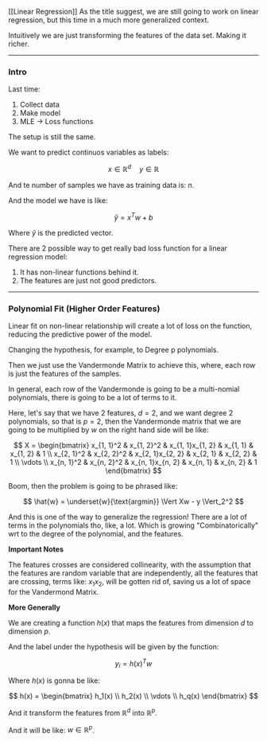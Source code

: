 [[Linear Regression]]
As the title suggest, we are still going to work on linear regression, but this time in a much more generalized context. 

Intuitively we are just transforming the features of the data set. Making it richer. 

---

### **Intro**

Last time: 

1. Collect data
2. Make model 
3. MLE -> Loss functions

The setup is still the same. 

We want to predict continuos variables as labels: 

$$
x \in \mathbb{R}^d \quad y\in \mathbb{R}
$$

And te number of samples we have as training data is: $n$. 

And the model we have is like: 

$$
\hat{y} = x^Tw + b
$$

Where $\hat{y}$ is the predicted vector. 

There are 2 possible way to get really bad loss function for a linear regression model: 

1. It has non-linear functions behind it. 
2. The features are just not good predictors. 

---
### **Polynomial Fit (Higher Order Features)**

Linear fit on non-linear relationship will create a lot of loss on the function, reducing the predictive power of the model. 

Changing the hypothesis, for example, to Degree p polynomials. 

Then we just use the Vandermonde Matrix to achieve this, where, each row is just the features of the samples. 

In general, each row of the Vandermonde is going to be a multi-nomial polynomials, there is going to be a lot of terms to it. 

Here, let's say that we have 2 features, $d = 2$, and we want degree $2$ polynomials, so that is $p = 2$, then the Vandermonde matrix that we are going to be multiplied by $w$ on the right hand side will be like: 

$$
X = \begin{bmatrix}
    x_{1, 1}^2 & x_{1, 2}^2 & x_{1, 1}x_{1, 2} & x_{1, 1} & x_{1, 2} & 1
    \\
    x_{2, 1}^2 & x_{2, 2}^2 & x_{2, 1}x_{2, 2} & x_{2, 1} & x_{2, 2} & 1
    \\
    \vdots
    \\
    x_{n, 1}^2 & x_{n, 2}^2 & x_{n, 1}x_{n, 2} & x_{n, 1} & x_{n, 2} & 1
\end{bmatrix}
$$

Boom, then the problem is going to be phrased like: 

$$
\hat{w} = \underset{w}{\text{argmin}}
\Vert 
    Xw - y
\Vert_2^2
$$

And this is one of the way to generalize the regression! There are a lot of terms in the polynomials tho, like, a lot. Which is growing "Combinatorically" wrt to the degree of the polynomial, and the features. 

**Important Notes**

The features crosses are considered collinearity, with the assumption that the features are random variable that are independently, all the features that are crossing, terms like: $x_1x_2$, will be gotten rid of, saving us a lot of space for the Vandermond Matrix. 

**More Generally**

We are creating a function $h(x)$ that maps the features from dimension $d$ to dimension $p$. 

And the label under the hypothesis will be given by the function: 

$$
y_i = h(x)^Tw
$$

Where $h(x)$ is gonna be like: 

$$
h(x) = \begin{bmatrix}
    h_1(x) \\ h_2(x) \\ \vdots \\ h_q(x)
\end{bmatrix}
$$

And it transform the features from $\mathbb{R}^d$ into $\mathbb{R}^p$.  

And it will be like: $w \in\mathbb{R}^p$. 

